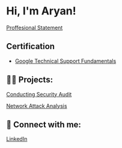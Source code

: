 <h1>Hi, I'm Aryan! </h1>

[Proffesional Statement](https://github.com/Aryan0679/Project1/blob/main/README.md)

<h2> Certification </h2>

- [Google Technical Support Fundamentals](https://coursera.org/share/f85fea3638aa67e827081d9a77ad7952)


<h2>👨‍💻 Projects:</h2>

[Conducting Security Audit](https://github.com/Aryan0679/Conducting-Security-Audit)

[Network Attack Analysis](https://github.com/Aryan0679/Network-Attack-Analysis)

 

<h2> 🤳 Connect with me:</h2>

[LinkedIn](https://www.linkedin.com/in/aryan-alam-a78232361/)


<!--
**joshmadakor1/joshmadakor1** is a ✨ _special_ ✨ repository because its `README.md` (this file) appears on your GitHub profile.

Here are some ideas to get you started:

- 🔭 I’m currently working on ...
- 🌱 I’m currently learning ...
- 👯 I’m looking to collaborate on ...
- 🤔 I’m looking for help with ...
- 💬 Ask me about ...
- 📫 How to reach me: ...
- 😄 Pronouns: ...
- ⚡ Fun fact: ...
-->
